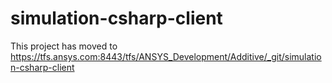# simulation-csharp-client
This project has moved to https://tfs.ansys.com:8443/tfs/ANSYS_Development/Additive/_git/simulation-csharp-client
